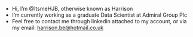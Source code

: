 - Hi, I’m @ItsmeHJB, otherwise known as Harrison
- I’m currently working as a graduate Data Scientist at Admiral Group Plc
- Feel free to contact me through linkedin attached to my account, or via my email: harrison.be@hotmail.co.uk
